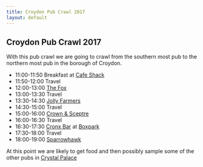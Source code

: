 ```yaml
---
title: Croydon Pub Crawl 2017
layout: default
---
```

## Croydon Pub Crawl 2017 ##

With this pub crawl we are going to crawl from the southern most pub to the northern most pub in the borough of Croydon.

- 11:00-11:50 Breakfast at [Cafe Shack](https://goo.gl/maps/YP4GPXpPDtq)
- 11:50-12:00 Travel
- 12:00-13:00 [The Fox](http://london.randomness.org.uk/wiki.cgi?Fox,_CR3_5QS)
- 13:00-13:30 Travel
- 13:30-14:30 [Jolly Farmers](http://www.jollyfarmers-purley.co.uk/)
- 14:30-15:00 Travel
- 15:00-16:00 [Crown & Sceptre](http://london.randomness.org.uk/wiki.cgi?Crown_And_Sceptre,_CR2_6RB)
- 16:00-16:30 Travel
- 16:30-17:30 [Cronx Bar](http://www.thecronx.com/#services) at [Boxpark](https://www.boxpark.co.uk/croydon/food-and-drink/the-cronx-brewery/)
- 17:30-18:00 Travel
- 18:00-19:00 [Sparrowhawk](http://thesparrowhawkpub.co.uk/)

At this point we are likely to get food and then possibly sample some of the other pubs in [Crystal Palace](http://london.randomness.org.uk/scripts/pubsearch.cgi?locale=Crystal+Palace&postal_district=&tube_distance=500&tube=&Search=Search)
